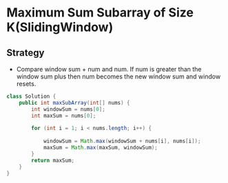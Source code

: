# Maximum Sum Subarray of Size K(SlidingWindow)

## Strategy

* Compare window sum + num and num. If num is greater than the window sum plus then num becomes the new window sum and window resets.&#x20;

```java
class Solution {
    public int maxSubArray(int[] nums) {  
        int windowSum = nums[0];
        int maxSum = nums[0];
        
        for (int i = 1; i < nums.length; i++) {
            
            windowSum = Math.max(windowSum + nums[i], nums[i]);
            maxSum = Math.max(maxSum, windowSum);
        }
        return maxSum;     
    }
}
```

